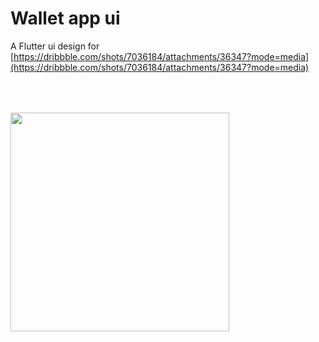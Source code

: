 # Wallet app ui

A Flutter ui design for [https://dribbble.com/shots/7036184/attachments/36347?mode=media](https://dribbble.com/shots/7036184/attachments/36347?mode=media)

<!-- <img src="assets\screenshots\Screenshot_2021-05-14-21-57-26-314_com.example.wallet_ui.jpg" width="350" style="margin-right: 20px"/> -->
<!-- <img src="assets\screenshots\Screenshot_2021-05-14-21-57-35-309_com.example.wallet_ui.jpg" width="350" /> -->

<img src="assets\screenshots\wallet_ui.gif" width="350" style="margin-top: 50px"/>